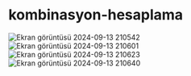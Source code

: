 # kombinasyon-hesaplama
![Ekran görüntüsü 2024-09-13 210542](https://github.com/user-attachments/assets/c903483d-9926-4dc9-9d42-5b5e8dea0a7a)
![Ekran görüntüsü 2024-09-13 210601](https://github.com/user-attachments/assets/2d38122f-c5fc-4e57-850e-c8d4d8009f09)
![Ekran görüntüsü 2024-09-13 210623](https://github.com/user-attachments/assets/995f5eca-5a2f-4f64-aa8d-ebf2286ccd8b)
![Ekran görüntüsü 2024-09-13 210640](https://github.com/user-attachments/assets/7ef4ce63-b203-44b9-977a-8436d4064b57)
